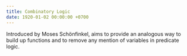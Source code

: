 ```yaml
---
title: Combinatory Logic
date: 1920-01-02 00:00:00 +0700
---
```


Introduced by Moses Schönfinkel, aims to provide an analogous way to build up functions and to remove any mention of variables in predicate logic.

